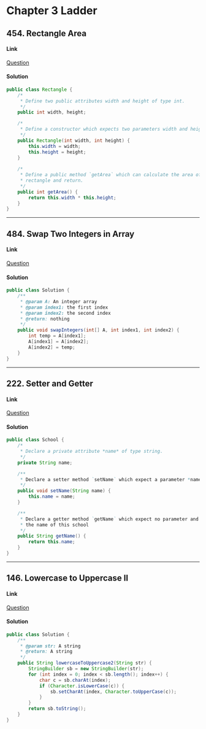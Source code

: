 # Chapter 3 Ladder

<a name="JgqKT"></a>
## 454. Rectangle Area
<a name="HuzMt"></a>
#### Link
[Question](https://www.lintcode.com/problem/rectangle-area/description?_from=ladder&&fromId=71)
<a name="1Q7tZ"></a>
#### Solution
```java
public class Rectangle {
    /*
     * Define two public attributes width and height of type int.
     */
    public int width, height;

    /*
     * Define a constructor which expects two parameters width and height here.
     */
    public Rectangle(int width, int height) {
        this.width = width;
        this.height = height;
    }
    
    /*
     * Define a public method `getArea` which can calculate the area of the
     * rectangle and return.
     */
    public int getArea() {
        return this.width * this.height;
    }
}
```



---

<a name="Xn8FS"></a>
## 484. Swap Two Integers in Array
<a name="bMlJX"></a>
#### Link
[Question](https://www.lintcode.com/problem/swap-two-integers-in-array/description?_from=ladder&&fromId=71)
<a name="USY7E"></a>
#### Solution
```java
public class Solution {
    /**
     * @param A: An integer array
     * @param index1: the first index
     * @param index2: the second index
     * @return: nothing
     */
    public void swapIntegers(int[] A, int index1, int index2) {
        int temp = A[index1];
        A[index1] = A[index2];
        A[index2] = temp;
    }
}
```



---

<a name="G3YLp"></a>
## 222. Setter and Getter
<a name="FygdN"></a>
#### Link
[Question](https://www.lintcode.com/problem/setter-and-getter/description?_from=ladder&&fromId=71)
<a name="A7SiH"></a>
#### Solution
```java
public class School {
    /*
     * Declare a private attribute *name* of type string.
     */
    private String name;

    /**
     * Declare a setter method `setName` which expect a parameter *name*.
     */
    public void setName(String name) {
        this.name = name;
    }

    /**
     * Declare a getter method `getName` which expect no parameter and return
     * the name of this school
     */
    public String getName() {
        return this.name;
    }
}
```



---

<a name="yjPaf"></a>
## 146. Lowercase to Uppercase II
<a name="NxToB"></a>
#### Link
[Question](https://www.lintcode.com/problem/lowercase-to-uppercase-ii/description?_from=ladder&&fromId=71)
<a name="T5uA7"></a>
#### Solution
```java
public class Solution {
    /**
     * @param str: A string
     * @return: A string
     */
    public String lowercaseToUppercase2(String str) {
        StringBuilder sb = new StringBuilder(str);
        for (int index = 0; index < sb.length(); index++) {
            char c = sb.charAt(index);
            if (Character.isLowerCase(c)) {
                sb.setCharAt(index, Character.toUpperCase(c));
            }
        }
        return sb.toString();
    }
}
```


